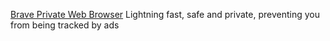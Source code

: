 
[Brave Private Web Browser](https://github.com/brave/brave-ios)
Lightning fast, safe and private, preventing you from being tracked by ads
